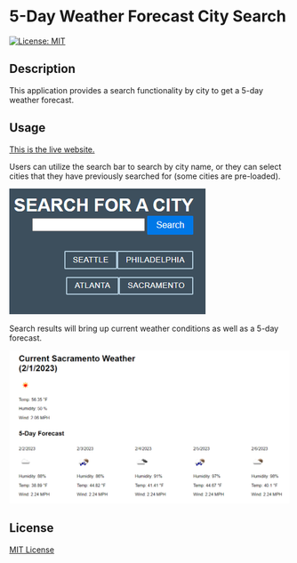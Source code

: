 # 5-Day Weather Forecast City Search

[![License: MIT](https://img.shields.io/badge/License-MIT-yellow.svg)](https://opensource.org/licenses/MIT)

## Description

This application provides a search functionality by city to get a 5-day weather forecast.

## Usage

[This is the live website.](https://hostile131.github.io/module-6-challenge/)

Users can utilize the search bar to search by city name, or they can select cities that they have previously searched for (some cities are pre-loaded).

![Search bar](./images/search-bar.png)

Search results will bring up current weather conditions as well as a 5-day forecast.

![Current Weather and 5-day Forecast](./images/forecast.png)

## License

[MIT License](https://opensource.org/licenses/MIT)